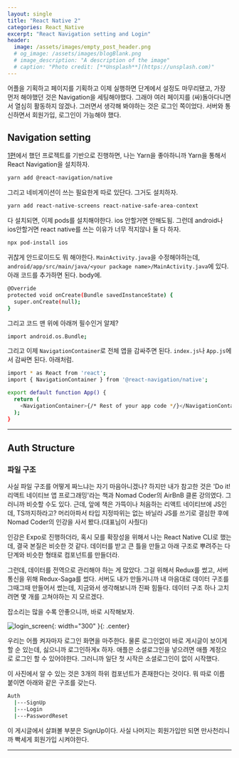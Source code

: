 ```yaml
---
layout: single
title: "React Native 2"
categories: React_Native
excerpt: "React Navigation setting and Login"
header:
  image: /assets/images/empty_post_header.png
  # og_image: /assets/images/blogBlank.png
  # image_description: "A description of the image"
  # caption: "Photo credit: [**Unsplash**](https://unsplash.com)"
---
```


어플을 기획하고 페이지를 기획하고 이제 실행하면 단계에서 설정도 마무리됐고, 가장 먼저 해야했던 것은 Navigation을 세팅해야했다. 그래야 여러 페이지를 (싸)돌아다니면서 열심히 활동하지 않겠나. 그러면서 생각해 봐야하는 것은 로그인 쪽이었다. 서버와 통신하면서 회원가입, 로그인이 가능해야 했다.

## Navigation setting

[1편](http://127.0.0.1:4000/sweeny/react_native/React-Native-1/)에서 했던 프로젝트를 기반으로 진행하면, 나는 Yarn을 좋아하니까 Yarn을 통해서 React Navigation을 설치하자.

```bash
yarn add @react-navigation/native
```

그리고 네비게이션이 쓰는 필요한게 따로 있단다. 그거도 설치하자.

```bash
yarn add react-native-screens react-native-safe-area-context
```

다 설치되면, 이제 pods를 설치해야한다. ios 안할거면 안해도됨. 그런데 android나 ios안할거면 react native를 쓰는 이유가 너무 적지않나 둘 다 하자.

```bash
npx pod-install ios
```

귀찮게 안드로이드도 뭐 해야한다. `MainActivity.java`을 수정해야하는데, `android/app/src/main/java/<your package name>/MainActivity.java`에 있다. 아래 코드를 추가하면 된다. body에.

```bash
@Override
protected void onCreate(Bundle savedInstanceState) {
  super.onCreate(null);
}
```

그리고 코드 맨 위에 아래꺼 필수인거 알제?

```bash
import android.os.Bundle;
```

그리고 이제 `NavigationContainer`로 전체 앱을 감싸주면 된다. `index.js`나 `App.js`에서 감싸면 된다. 아래처럼.

```bash
import * as React from 'react';
import { NavigationContainer } from '@react-navigation/native';

export default function App() {
  return (
    <NavigationContainer>{/* Rest of your app code */}</NavigationContainer>
  );
}
```

---

## Auth Structure

### 파일 구조

사실 파일 구조를 어떻게 짜느냐는 자기 마음아니겠나? 하지만 내가 참고한 것은 'Do it! 리액트 네이티브 앱 프로그래밍'라는 책과 Nomad Coder의 AirBnB 클론 강의였다. 그러니까 비슷할 수도 있다. 근데, 앞에 책은 가뜩이나 처음하는 리액트 네이티브에 JS인데, TS까지하라고? 머리아파서 타입 지정따위는 없는 바닐라 JS를 쓰기로 결심한 후에 Nomad Coder의 인강을 사서 봤다.(대표님이 사줬다)

인강은 Expo로 진행하더라, 혹시 모를 확장성을 위해서 나는 React Native CLI로 했는데, 결국 본질은 비슷한 것 같다. 데이터를 받고 큰 틀을 만들고 아래 구조로 뿌려주는 다단계와 비슷한 형태로 컴포넌트를 만들더라.

그런데, 데이터를 전역으로 관리해야 하는 게 많았다. 그걸 위해서 Redux를 썼고, 서버 통신을 위해 Redux-Saga를 썼다. 서버도 내가 만들거니까 내 마음대로 데이터 구조를 그때그때 만들어서 썼는데, 지금와서 생각해보니까 진짜 힘들다. 데이터 구조 하나 고치려면 몇 개를 고쳐야하는 지 모르겠다.

잡소리는 많을 수록 안좋으니까, 바로 시작해보자.

![login_screen](/sweeny/assets/images/login_screen.png){: width="300" }{: .center}

우리는 어플 켜자마자 로그인 화면을 마주한다. 물론 로그인없이 바로 게시글이 보이게 할 순 있는데, 싫으니까 로그인하게x 하자. 애플은 소셜로그인을 넣으려면 애플 계정으로 로그인 할 수 있어야한다. 그러니까 일단 첫 시작은 소셜로그인이 없이 시작했다.

이 사진에서 알 수 있는 것은 3개의 하위 컴포넌트가 존재한다는 것이다. 뭐 따로 이름 붙이면 아래와 같은 구조를 갖는다.

```bash
Auth
  |---SignUp
  |---Login
  |---PasswordReset
```

이 게시글에서 살펴볼 부분은 SignUp이다. 사실 나머지는 회원가입만 되면 만사천리니까 빡세게 회원가입 시켜야한다.

---
